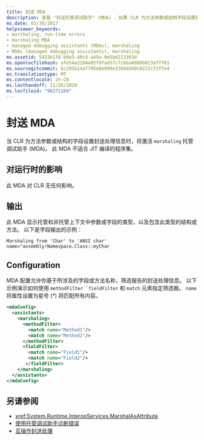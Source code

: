 ```yaml
---
title: 封送 MDA
description: 查看 "封送托管调试助手" (MDA) ，如果 CLR 为方法参数或结构字段设置封送处理信息，则会调用此方法。
ms.date: 03/30/2017
helpviewer_keywords:
- marshaling, run-time errors
- marshaling MDA
- managed debugging assistants (MDAs), marshaling
- MDAs (managed debugging assistants), marshaling
ms.assetid: 5433b1f8-b0e5-40c9-a49a-0e5bd213363d
ms.openlocfilehash: afe54a2104e05f8fad57c7cbba4988b013aff761
ms.sourcegitcommit: bc293b14af795e0e999e3304dd40c0222cf2ffe4
ms.translationtype: MT
ms.contentlocale: zh-CN
ms.lasthandoff: 11/26/2020
ms.locfileid: "96271169"
---
```

# <a name="marshaling-mda"></a>封送 MDA

当 CLR 为方法参数或结构的字段设置封送处理信息时，将激活 `marshaling` 托管调试助手 (MDA)。 此 MDA 不适合 JIT 编译的程序集。  
  
## <a name="effect-on-the-runtime"></a>对运行时的影响  

 此 MDA 对 CLR 无任何影响。  
  
## <a name="output"></a>输出  

 此 MDA 显示托管和非托管上下文中参数或字段的类型，以及包含此类型的结构或方法。  以下是字段输出的示例：  
  
```output
Marshaling from 'Char' to 'ANSI char'  
name="assembly!Namespace.Class::myChar  
```  
  
## <a name="configuration"></a>Configuration  

 MDA 配置允许你基于所涉及的字段或方法名称，筛选报告的封送处理信息。  以下示例演示如何使用 `methodFilter``fieldFilter` 和 `match` 元素指定筛选器。  `name`将属性设置为星号 (\*) 将匹配所有内容。  
  
```xml  
<mdaConfig>  
  <assistants>  
    <marshaling>  
      <methodFilter>  
        <match name="Method1"/>  
        <match name="Method2"/>  
      </methodFilter>  
      <fieldFilter>  
        <match name="Field1"/>  
        <match name="Field2"/>  
       </fieldFilter>  
    </marshaling>  
  </assistants>  
</mdaConfig>  
```  
  
## <a name="see-also"></a>另请参阅

- <xref:System.Runtime.InteropServices.MarshalAsAttribute>
- [使用托管调试助手诊断错误](diagnosing-errors-with-managed-debugging-assistants.md)
- [互操作封送处理](../interop/interop-marshaling.md)
